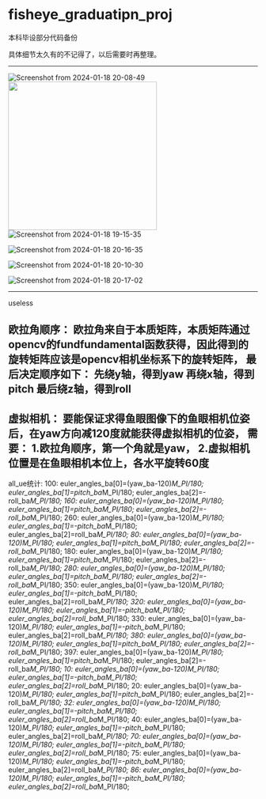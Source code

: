 # fisheye_graduatipn_proj
本科毕设部分代码备份

具体细节太久有的不记得了，以后需要时再整理。
***
![Screenshot from 2024-01-18 20-08-49](https://github.com/HLkyss/fisheye_graduatipn_proj/assets/69629475/3fb7a41f-04a4-4f22-a1c6-fc586207a2a7)
<img src="https://github.com/HLkyss/fisheye_graduatipn_proj/assets/69629475/3fb7a41f-04a4-4f22-a1c6-fc586207a2a7" width="300">
![Screenshot from 2024-01-18 19-15-35](https://github.com/HLkyss/fisheye_graduatipn_proj/assets/69629475/808ef662-21ec-4908-8c1d-6dda0db4e774)

![Screenshot from 2024-01-18 20-16-35](https://github.com/HLkyss/fisheye_graduatipn_proj/assets/69629475/076a458b-6a19-4860-a8e9-b47fcf712c4d)

![Screenshot from 2024-01-18 20-10-30](https://github.com/HLkyss/fisheye_graduatipn_proj/assets/69629475/ee491bf7-55f0-4525-9404-19ae4cc009e7)

![Screenshot from 2024-01-18 20-17-02](https://github.com/HLkyss/fisheye_graduatipn_proj/assets/69629475/f5f3128b-cd08-452b-bb08-22ae45aa053d)

***
useless


欧拉角顺序：
欧拉角来自于本质矩阵，本质矩阵通过opencv的fundfundamental函数获得，因此得到的旋转矩阵应该是opencv相机坐标系下的旋转矩阵，
最后决定顺序如下：
先绕y轴，得到yaw
再绕x轴，得到pitch
最后绕z轴，得到roll
-----------------------------------------
虚拟相机：
要能保证求得鱼眼图像下的鱼眼相机位姿后，在yaw方向减120度就能获得虚拟相机的位姿，
需要：
1.欧拉角顺序，第一个角就是yaw，
2.虚拟相机位置是在鱼眼相机本位上，各水平旋转60度
-----------------------------------------
all_ue统计:
100:
    euler_angles_ba[0]=(yaw_ba-120)*M_PI/180;
    euler_angles_ba[1]=pitch_ba*M_PI/180;
    euler_angles_ba[2]=-roll_ba*M_PI/180;
160:
    euler_angles_ba[0]=(yaw_ba-120)*M_PI/180;
    euler_angles_ba[1]=pitch_ba*M_PI/180;
    euler_angles_ba[2]=-roll_ba*M_PI/180;
260:
    euler_angles_ba[0]=(yaw_ba-120)*M_PI/180;
    euler_angles_ba[1]=-pitch_ba*M_PI/180;
    euler_angles_ba[2]=roll_ba*M_PI/180;
80:
    euler_angles_ba[0]=(yaw_ba-120)*M_PI/180;
    euler_angles_ba[1]=pitch_ba*M_PI/180;
    euler_angles_ba[2]=-roll_ba*M_PI/180;
180:
    euler_angles_ba[0]=(yaw_ba-120)*M_PI/180;
    euler_angles_ba[1]=pitch_ba*M_PI/180;
    euler_angles_ba[2]=-roll_ba*M_PI/180;
280:
    euler_angles_ba[0]=(yaw_ba-120)*M_PI/180;
    euler_angles_ba[1]=pitch_ba*M_PI/180;
    euler_angles_ba[2]=-roll_ba*M_PI/180;
350:
    euler_angles_ba[0]=(yaw_ba-120)*M_PI/180;
    euler_angles_ba[1]=-pitch_ba*M_PI/180;
    euler_angles_ba[2]=roll_ba*M_PI/180;
320:
    euler_angles_ba[0]=(yaw_ba-120)*M_PI/180;
    euler_angles_ba[1]=-pitch_ba*M_PI/180;
    euler_angles_ba[2]=roll_ba*M_PI/180;
330:
    euler_angles_ba[0]=(yaw_ba-120)*M_PI/180;
    euler_angles_ba[1]=-pitch_ba*M_PI/180;
    euler_angles_ba[2]=roll_ba*M_PI/180;
380:
    euler_angles_ba[0]=(yaw_ba-120)*M_PI/180;
    euler_angles_ba[1]=pitch_ba*M_PI/180;
    euler_angles_ba[2]=-roll_ba*M_PI/180;
397:
    euler_angles_ba[0]=(yaw_ba-120)*M_PI/180;
    euler_angles_ba[1]=pitch_ba*M_PI/180;
    euler_angles_ba[2]=-roll_ba*M_PI/180;
10:
    euler_angles_ba[0]=(yaw_ba-120)*M_PI/180;
    euler_angles_ba[1]=-pitch_ba*M_PI/180;
    euler_angles_ba[2]=roll_ba*M_PI/180;
20:
    euler_angles_ba[0]=(yaw_ba-120)*M_PI/180;
    euler_angles_ba[1]=pitch_ba*M_PI/180;
    euler_angles_ba[2]=-roll_ba*M_PI/180;
32:
    euler_angles_ba[0]=(yaw_ba-120)*M_PI/180;
    euler_angles_ba[1]=-pitch_ba*M_PI/180;
    euler_angles_ba[2]=roll_ba*M_PI/180;
40:
    euler_angles_ba[0]=(yaw_ba-120)*M_PI/180;
    euler_angles_ba[1]=-pitch_ba*M_PI/180;
    euler_angles_ba[2]=roll_ba*M_PI/180;
70:
    euler_angles_ba[0]=(yaw_ba-120)*M_PI/180;
    euler_angles_ba[1]=-pitch_ba*M_PI/180;
    euler_angles_ba[2]=roll_ba*M_PI/180;
75:
    euler_angles_ba[0]=(yaw_ba-120)*M_PI/180;
    euler_angles_ba[1]=-pitch_ba*M_PI/180;
    euler_angles_ba[2]=roll_ba*M_PI/180;
86:
    euler_angles_ba[0]=(yaw_ba-120)*M_PI/180;
    euler_angles_ba[1]=-pitch_ba*M_PI/180;
    euler_angles_ba[2]=roll_ba*M_PI/180;
